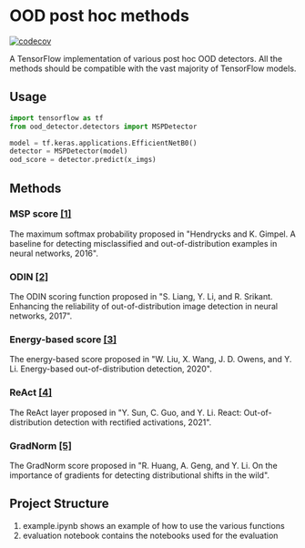 # OOD post hoc methods
[![codecov](https://codecov.io/github/tpoppo/ood-post-hoc/branch/main/graph/badge.svg?token=3ORB55GD6O)](https://codecov.io/github/tpoppo/ood-post-hoc)

A TensorFlow implementation of various post hoc OOD detectors. All the methods should be compatible with the vast
majority of TensorFlow models.

## Usage
```python
import tensorflow as tf
from ood_detector.detectors import MSPDetector

model = tf.keras.applications.EfficientNetB0()
detector = MSPDetector(model)
ood_score = detector.predict(x_imgs)
```



## Methods

### MSP score [[1]](https://arxiv.org/abs/1610.02136)

The maximum softmax probability proposed in "Hendrycks and K. Gimpel. A baseline for detecting misclassified and
out-of-distribution examples in neural networks, 2016".

### ODIN [[2]](https://arxiv.org/abs/1706.02690)

The ODIN scoring function proposed in "S. Liang, Y. Li, and R. Srikant. Enhancing the reliability of out-of-distribution
image detection in neural networks, 2017". <br>

### Energy-based score [[3]](https://arxiv.org/abs/2010.03759)

The energy-based score proposed in "W. Liu, X. Wang, J. D. Owens, and Y. Li. Energy-based out-of-distribution detection,
2020".

### ReAct [[4]](https://arxiv.org/abs/2111.12797)

The ReAct layer proposed in "Y. Sun, C. Guo, and Y. Li. React: Out-of-distribution detection with rectified activations,
2021".

### GradNorm [[5]](https://arxiv.org/abs/2110.00218)

The GradNorm score proposed in "R. Huang, A. Geng, and Y. Li. On the importance of gradients for detecting distributional shifts in the wild".



## Project Structure

1) example.ipynb shows an example of how to use the various functions
2) evaluation notebook contains the notebooks used for the evaluation 

